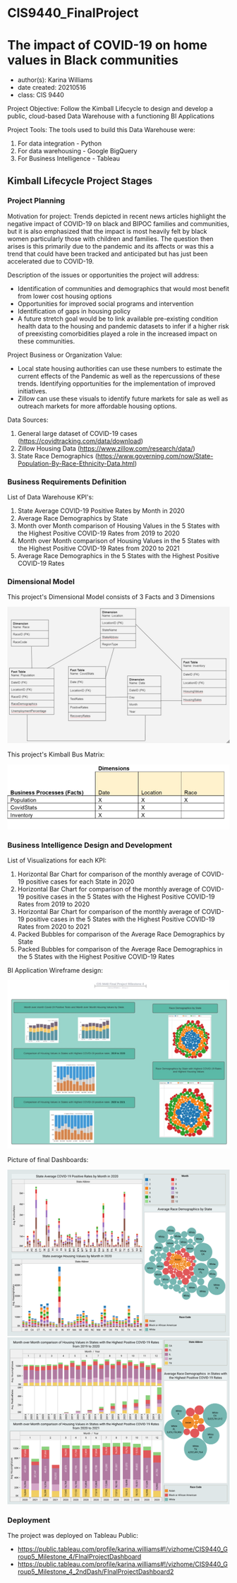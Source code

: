 # CIS9440_FinalProject
# The impact of COVID-19 on home values in Black communities 
- author(s): Karina Williams
- date created: 20210516
- class: CIS 9440

Project Objective: Follow the Kimball Lifecycle to design and develop a public, cloud-based Data Warehouse with a functioning BI Applications

Project Tools:
The tools used to build this Data Warehouse were:
1. For data integration - Python
2. For data warehousing - Google BigQuery
3. For Business Intelligence - Tableau

## Kimball Lifecycle Project Stages

### Project Planning

Motivation for project:
Trends depicted in recent news articles highlight the negative impact of COVID-19 on black and BIPOC families and communities, but it is also emphasized that the impact is most heavily felt by black women particularly those with children and families.  The question then arises is this primarily due to the pandemic and its affects or was this a trend that could have been tracked and anticipated but has just been accelerated due to COVID-19.

Description of the issues or opportunities the project will address:
- Identification of communities and demographics that would most benefit from lower cost housing options
- Opportunities for improved social programs and intervention 
- Identification of gaps in housing policy 
- A future stretch goal would be to link available pre-existing condition health data to the housing and pandemic datasets to infer if a higher risk of preexisting comorbidities played a role in the increased impact on these communities.  


Project Business or Organization Value:
- Local state housing authorities can use these numbers to estimate the current effects of the Pandemic as well as the repercussions of these trends.  Identifying opportunities for the implementation of improved initiatives. 
- Zillow can use these visuals to identify future markets for sale as well as outreach markets for more affordable housing options. 


Data Sources:
1. General large dataset of COVID-19 cases (https://covidtracking.com/data/download)
2. Zillow Housing Data (https://www.zillow.com/research/data/)
3. State Race Demographics (https://www.governing.com/now/State-Population-By-Race-Ethnicity-Data.html) 

### Business Requirements Definition

List of Data Warehouse KPI's:
1. State Average COVID-19 Positive Rates by Month in 2020
2. Average Race Demographics by State
3. Month over Month comparison of Housing Values in the 5 States with the Highest Positive COVID-19 Rates from 2019 to 2020
4. Month over Month comparison of Housing Values in the 5 States with the Highest Positive COVID-19 Rates from 2020 to 2021
5. Average Race Demographics in the 5 States with the Highest Positive COVID-19 Rates


### Dimensional Model

This project's Dimensional Model consists of 3 Facts and 3 Dimensions

![Alt text](/img/dimensional_model.jpg)

This project's Kimball Bus Matrix:

![Alt text](/img/kimball_bus_matrix.JPG)

### Business Intelligence Design and Development

List of Visualizations for each KPI:
1. Horizontal Bar Chart for comparison of the monthly average of COVID-19 positive cases for each State in 2020
2. Horizontal Bar Chart for comparison of the monthly average of COVID-19 positive cases in the 5 States with the Highest Positive COVID-19 Rates from 2019 to 2020
3. Horizontal Bar Chart for comparison of the monthly average of COVID-19 positive cases in the 5 States with the Highest Positive COVID-19 Rates from 2020 to 2021
4. Packed Bubbles for comparison of the Average Race Demographics by State
5. Packed Bubbles for comparison of the Average Race Demographics in the 5 States with the Highest Positive COVID-19 Rates

BI Application Wireframe design:

![Alt text](/img/wireframe_design.jpg)

Picture of final Dashboards:

![Alt text](img/FInal_Project_Dashboard.png)
![Alt text](/img/FInal_Project_Dashboard_2.png)

### Deployment

The project was deployed on Tableau Public: 
- https://public.tableau.com/profile/karina.williams#!/vizhome/CIS9440_Group5_Milestone_4/FInalProjectDashboard
- https://public.tableau.com/profile/karina.williams#!/vizhome/CIS9440_Group5_Milestone_4_2ndDash/FInalProjectDashboard2
